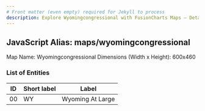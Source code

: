 ```yaml
---
# Front matter (even empty) required for Jekyll to process
description: Explore Wyomingcongressional with FusionCharts Maps – Detailed features for seamless integration. Try now & enhance your data visualization today! 
---
```


## JavaScript Alias: maps/wyomingcongressional

Map Name: Wyomingcongressional
Dimensions (Width x Height): 600x460





### List of Entities

ID | Short label | Label
---|---|---|
00|WY|Wyoming At Large

